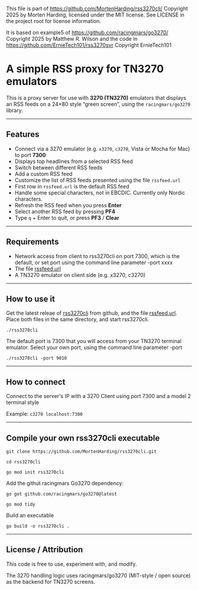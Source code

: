This file is part of https://github.com/MortenHarding/rss3270cli/
Copyright 2025 by Morten Harding, licensed under the MIT license. See
LICENSE in the project root for license information.

It is based on example5 of https://github.com/racingmars/go3270/
Copyright 2025 by Matthew R. Wilson
and the code in https://github.com/ErnieTech101/rss3270svr
Copyright ErnieTech101

# A simple RSS proxy for TN3270 emulators
This is a proxy server for use with **3270 (TN3270)** emulators that displays an RSS feeds on a 24×80 style “green screen”, using the `racingmars/go3270` library.

---
## Features

- Connect via a 3270 emulator (e.g. `x3270`, `c3270`, Vista or Mocha for Mac) to port **7300**  
- Displays top headlines from a selected RSS feed  
- Switch between different RSS feeds
- Add a custom RSS feed
- Customize the list of RSS feeds presented using the file `rssfeed.url`
- First row in `rssfeed.url` is the default RSS feed
- Handle some special characters, not in EBCDIC. Currently only Nordic characters.
- Refresh the RSS feed when you press **Enter**
- Select another RSS feed by pressing **PF4**
- Type `q` + Enter to quit, or press **PF3** / **Clear**      

---
## Requirements

- Network access from client to rss3270cli on port 7300, which is the default, or set port using the command line parameter -port xxxx
- The file [rssfeed.url](https://github.com/MortenHarding/rss3270cli/blob/main/rssfeed.url)
- A TN3270 emulator on client side (e.g. x3270, c3270)

---
## How to use it

Get the latest releae of [rss3270cli](https://github.com/MortenHarding/rss3270cli/releases) from github, and the file [rssfeed.url](https://github.com/MortenHarding/rss3270cli/blob/main/rssfeed.url). Place both files in the same directory, and start rss3270cli.

 `./rss3270cli`

The default port is 7300 that you will access from your TN3270 terminal emulator.
Select your own port, using the command line parameter -port

 `./rss3270cli -port 9010`

---
## How to connect
Connect to the server's IP with a 3270 Client using port 7300 and a model 2 terminal style

Example: `c3270 localhost:7300`

---
## Compile your own rss3270cli executable

 `git clone https://github.com/MortenHarding/rss3270cli.git`

 `cd rss3270cli`
 
 `go mod init rss3270cli`

Add the githut racingmars Go3270 dependency:
   
 `go get github.com/racingmars/go3270@latest`
 
 `go mod tidy`

Build an executable

 `go build -o rss3270cli .`
 

---
## License / Attribution
This code is free to use, experiment with, and modify.

The 3270 handling logic uses racingmars/go3270 (MIT-style / open source) as the backend for TN3270 screens.
